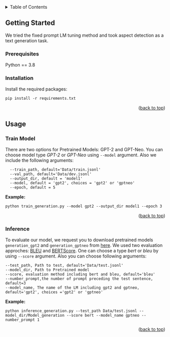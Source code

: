 <!-- TABLE OF CONTENTS -->
<details>
  <summary>Table of Contents</summary>
  <ol>
    <li>
      <a href="#about-the-project">About The Project</a>
    </li>
    <li>
      <a href="#getting-started">Getting Started</a>
      <ul>
        <li><a href="#prerequisites">Prerequisites</a></li>
        <li><a href="#installation">Installation</a></li>
      </ul>
    </li>
    <li><a href="#usage">Usage</a></li>
  </ol>
</details>


<!-- GETTING STARTED -->
## Getting Started

We tried the fixed prompt LM tuning method and took aspect detection as a text generation task.
### Prerequisites

Python == 3.8

### Installation
Install the required packages:

```
pip install -r requirements.txt
```


<p align="right">(<a href="#top">back to top</a>)</p>

<!-- USAGE -->
## Usage
### Train Model
There are two options for Pretrained Models: GPT-2 and GPT-Neo. You can choose model type *GPT-2* or *GPT-Neo* using `--model` argument. Also we include the following arguments:

```
  --train_path, default='Data/train.jsonl'
  --val_path, default='Data/dev.jsonl'
  --output_dir, default = 'model1'
  --model, default = 'gpt2', choices = 'gpt2' or 'gptneo'
  --epoch, default = 5
 ```
  **Example:**
 ```
 python train_generation.py --model gpt2 --output_dir model1 --epoch 3 
 
 ```
 <p align="right">(<a href="#top">back to top</a>)</p>
 
 ### Inference
To evaluate our model, we request you to download pretrained models ```generation_gpt2``` and ```generation_gptneo``` from [here](https://drive.google.com/drive/folders/1ZK7jlUbwODJbpCS74mPiUIT6PQjcAyNv?usp=sharing). We used two evaluation approches: [BLEU](https://github.com/mjpost/sacrebleu) and [BERTScore](https://github.com/Tiiiger/bert_score). One can choose a type *bert* or *bleu* by using `--score` argument. Also you can choose following arguments:
 
 ```
--test_path, Path to test, default='Data/test.jsonl'
--model_dir, Path to Pretrained model
--score, evaluation method including bert and bleu, default='bleu'
--number_prompt,the number of prompt preceding the test sentence, default=3
--model_name, The name of the LM including gpt2 and gptneo, default='gpt2', choices ='gpt2' or 'gptneo'
 ```
 **Example:**
 ```
python inference_generation.py --test_path Data/test.jsonl --model_dir/Model_generation --score bert --model_name gptneo --number_prompt 1
 
 ```
 
 <p align="right">(<a href="#top">back to top</a>)</p>
